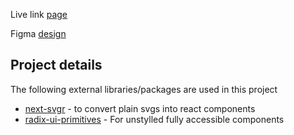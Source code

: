 Live link [page](https://monitoring-app-landing-page.vercel.app)

Figma [design](https://www.figma.com/design/opDY66vzf8rJr2BA7zFSMa/Untitled?node-id=1-541&t=FHYN7pySR6okB7Pn-1)

## Project details

The following external libraries/packages are used in this project

- [next-svgr](https://www.npmjs.com/package/next-svgr) - to convert plain svgs into react components
- [radix-ui-primitives](https://www.radix-ui.com/primitives/docs/components/accordion) - For unstylled fully accessible components
